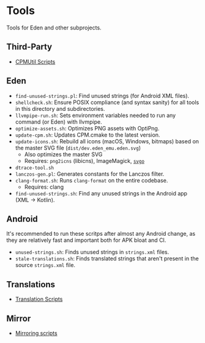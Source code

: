 # Tools

Tools for Eden and other subprojects.

## Third-Party

- [CPMUtil Scripts](./cpm)

## Eden

- `find-unused-strings.pl`: Find unused strings (for Android XML files).
- `shellcheck.sh`: Ensure POSIX compliance (and syntax sanity) for all tools in this directory and subdirectories.
- `llvmpipe-run.sh`: Sets environment variables needed to run any command (or Eden) with llvmpipe.
- `optimize-assets.sh`: Optimizes PNG assets with OptiPng.
- `update-cpm.sh`: Updates CPM.cmake to the latest version.
- `update-icons.sh`: Rebuild all icons (macOS, Windows, bitmaps) based on the master SVG file (`dist/dev.eden_emu.eden.svg`)
    * Also optimizes the master SVG
    * Requires: `png2icns` (libicns), ImageMagick, [`svgo`](https://github.com/svg/svgo)
- `dtrace-tool.sh`
- `lanczos-gen.pl`: Generates constants for the Lanczos filter.
- `clang-format.sh`: Runs `clang-format` on the entire codebase.
    * Requires: clang
- `find-unused-strings.sh`: Find any unused strings in the Android app (XML -> Kotlin).

## Android
It's recommended to run these scritps after almost any Android change, as they are relatively fast and important both for APK bloat and CI.

- `unused-strings.sh`: Finds unused strings in `strings.xml` files.
- `stale-translations.sh`: Finds translated strings that aren't present in the source `strings.xml` file.

## Translations

- [Translation Scripts](./translations)

## Mirror
- [Mirroring scripts](./mirror)
